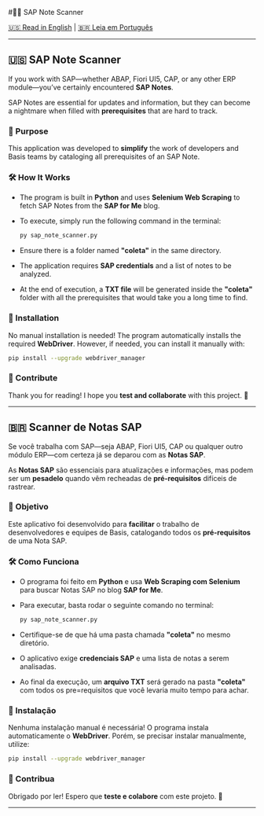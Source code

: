 #🔵🌟 SAP Note Scanner  

[🇺🇸 Read in English](#-sap-note-scanner) | [🇧🇷 Leia em Português](#-scanner-de-notas-sap)  

---  

## 🇺🇸 SAP Note Scanner  

If you work with SAP—whether ABAP, Fiori UI5, CAP, or any other ERP module—you’ve certainly encountered **SAP Notes**.  

SAP Notes are essential for updates and information, but they can become a nightmare when filled with **prerequisites** that are hard to track.  

### 🎯 Purpose  

This application was developed to **simplify** the work of developers and Basis teams by cataloging all prerequisites of an SAP Note.  

### 🛠️ How It Works  

- The program is built in **Python** and uses **Selenium Web Scraping** to fetch SAP Notes from the **SAP for Me** blog.  
- To execute, simply run the following command in the terminal:  

  ```sh
  py sap_note_scanner.py
  ```  

- Ensure there is a folder named **"coleta"** in the same directory.  
- The application requires **SAP credentials** and a list of notes to be analyzed.  
- At the end of execution, a **TXT file** will be generated inside the **"coleta"** folder with all the prerequisites that would take you a long time to find.

### 📌 Installation  

No manual installation is needed! The program automatically installs the required **WebDriver**. However, if needed, you can install it manually with:  

```sh
pip install --upgrade webdriver_manager
```  

### 🤝 Contribute  

Thank you for reading! I hope you **test and collaborate** with this project. 🚀  

---

## 🇧🇷 Scanner de Notas SAP  

Se você trabalha com SAP—seja ABAP, Fiori UI5, CAP ou qualquer outro módulo ERP—com certeza já se deparou com as **Notas SAP**.  

As **Notas SAP** são essenciais para atualizações e informações, mas podem ser um **pesadelo** quando vêm recheadas de **pré-requisitos** difíceis de rastrear.  

### 🎯 Objetivo  

Este aplicativo foi desenvolvido para **facilitar** o trabalho de desenvolvedores e equipes de Basis, catalogando todos os **pré-requisitos** de uma Nota SAP.  

### 🛠️ Como Funciona  

- O programa foi feito em **Python** e usa **Web Scraping com Selenium** para buscar Notas SAP no blog **SAP for Me**.  
- Para executar, basta rodar o seguinte comando no terminal:  

  ```sh
  py sap_note_scanner.py
  ```  

- Certifique-se de que há uma pasta chamada **"coleta"** no mesmo diretório.  
- O aplicativo exige **credenciais SAP** e uma lista de notas a serem analisadas.  
- Ao final da execução, um **arquivo TXT** será gerado na pasta **"coleta"** com todos os pre=requisitos que você levaria muito tempo para achar.

### 📌 Instalação  

Nenhuma instalação manual é necessária! O programa instala automaticamente o **WebDriver**. Porém, se precisar instalar manualmente, utilize:  

```sh
pip install --upgrade webdriver_manager
```  

### 🤝 Contribua  

Obrigado por ler! Espero que **teste e colabore** com este projeto. 🚀  

---
